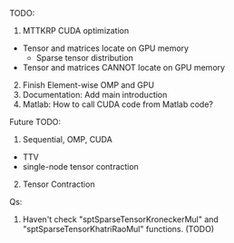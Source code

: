 TODO:

1. MTTKRP CUDA optimization
  * Tensor and matrices locate on GPU memory
    * Sparse tensor distribution
  * Tensor and matrices CANNOT locate on GPU memory
2. Finish Element-wise OMP and GPU
3. Documentation: Add main introduction
4. Matlab: How to call CUDA code from Matlab code?



Future TODO:

1. Sequential, OMP, CUDA
  * TTV
  * single-node tensor contraction
2. Tensor Contraction

Qs:

1. Haven't check "sptSparseTensorKroneckerMul" and "sptSparseTensorKhatriRaoMul" functions. (TODO)
